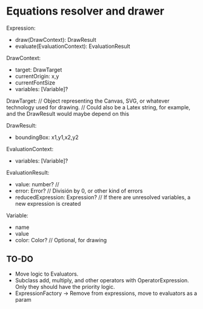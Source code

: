 # Equations resolver and drawer

Expression:

- draw(DrawContext): DrawResult
- evaluate(EvaluationContext): EvaluationResult

DrawContext:

- target: DrawTarget
- currentOrigin: x,y
- currentFontSize
- variables: [Variable]?

DrawTarget:
// Object representing the Canvas, SVG, or whatever technology used for drawing.
// Could also be a Latex string, for example, and the DrawResult would maybe depend on this

DrawResult:

- boundingBox: x1,y1,x2,y2

EvaluationContext:

- variables: [Variable]?

EvaluationResult:

- value: number? //
- error: Error? // División by 0, or other kind of errors
- reducedExpression: Expression? // If there are unresolved variables, a new expression is created

Variable:

- name
- value
- color: Color? // Optional, for drawing

## TO-DO

- Move logic to Evaluators.
- Subclass add, multiply, and other operators with OperatorExpression. Only they should have the priority logic.
- ExpressionFactory -> Remove from expressions, move to evaluators as a param
